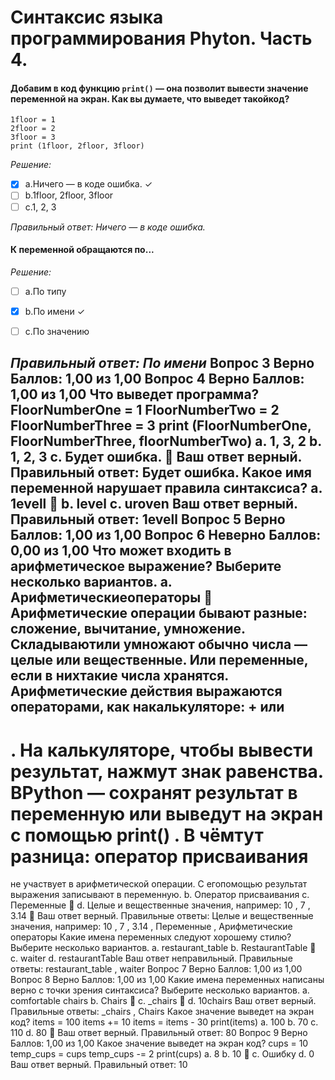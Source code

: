 # Синтаксис языка программирования Phyton. Часть 4.

#### Добавим в код функцию ``print()`` — она позволит вывести значение переменной на экран. Как вы думаете, что выведет такойкод?
```
1floor = 1
2floor = 2
3floor = 3
print (1floor, 2floor, 3floor)
```
*Решение:*

- [X] a.Ничего — в коде ошибка. &check;
- [ ] b.1floor, 2floor, 3floor
- [ ] c.1, 2, 3

*Правильный ответ: Ничего — в коде ошибка.*

#### К переменной обращаются по...
*Решение:*

- [ ] a.По типу
- [X] b.По имени &check;
- [ ] c.По значению



*Правильный ответ: По имени*
Вопрос
3
Верно
Баллов: 1,00 из 1,00
Вопрос
4
Верно
Баллов: 1,00 из 1,00
Что выведет программа?
FloorNumberOne = 1
FloorNumberTwo = 2
FloorNumberThree = 3
print (FloorNumberOne, FloorNumberThree, floorNumberTwo)
a.
1, 3, 2
b.
1, 2, 3
c.
Будет ошибка. 
Ваш ответ верный.
Правильный ответ:
Будет ошибка.
Какое имя переменной нарушает правила синтаксиса?
a.
1evell 
b.
level
c.
uroven
Ваш ответ верный.
Правильный ответ:
1evell
Вопрос
5
Верно
Баллов: 1,00 из 1,00
Вопрос
6
Неверно
Баллов: 0,00 из 1,00
Что может входить в арифметическое выражение? Выберите несколько вариантов.
a.
Арифметическиеоператоры

Арифметические операции бывают разные: сложение, вычитание, умножение. Складываютили умножают обычно числа — целые или вещественные. Или переменные, если в нихтакие числа хранятся. Арифметические действия выражаются операторами, как накалькуляторе:
+
или
-
. На калькуляторе, чтобы вывести результат, нажмут знак равенства. ВPython — сохранят результат в переменную или выведут на экран с помощью
print()
. В чёмтут разница: оператор присваивания
=
не участвует в арифметической операции. С егопомощью результат выражения записывают в переменную.
b.
Оператор присваивания
c.
Переменные 
d.
Целые и вещественные значения, например:
10
,
7
,
3.14 
Ваш ответ верный.
Правильные ответы:
Целые и вещественные значения, например:
10
,
7
,
3.14
,
Переменные
,
Арифметические операторы
Какие имена переменных следуют хорошему стилю? Выберите несколько вариантов.
a.
restaurant_table
b.
RestaurantTable 
c.
waiter
d.
restaurantTable
Ваш ответ неправильный.
Правильные ответы:
restaurant_table
,
waiter
Вопрос
7
Верно
Баллов: 1,00 из 1,00
Вопрос
8
Верно
Баллов: 1,00 из 1,00
Какие имена переменных написаны верно с точки зрения синтаксиса? Выберите несколько вариантов.
a.
comfortable chairs
b.
Chairs 
c.
_chairs 
d.
10chairs
Ваш ответ верный.
Правильные ответы:
_chairs
,
Chairs
Какое значение выведет на экран код?
items = 100
items += 10
items = items - 30
print(items)
a.
100
b.
70
c.
110
d.
80 
Ваш ответ верный.
Правильный ответ: 80
Вопрос
9
Верно
Баллов: 1,00 из 1,00
Какое значение выведет на экран код?
cups = 10
temp_cups = cups
temp_cups -= 2
print(cups)
a.
8
b.
10 
c.
Ошибку
d.
0
Ваш ответ верный.
Правильный ответ: 10

